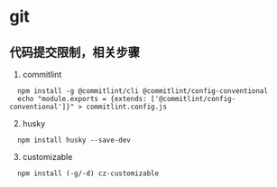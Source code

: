 # git 

## 代码提交限制，相关步骤
1. commitlint 
```
  npm install -g @commitlint/cli @commitlint/config-conventional    
  echo "module.exports = {extends: ['@commitlint/config-conventional']}" > commitlint.config.js   
```
2. husky
```
  npm install husky --save-dev   
```
3. customizable   
```
  npm install (-g/-d) cz-customizable  
```
